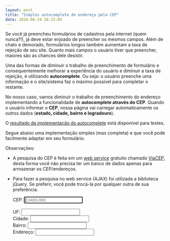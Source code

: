 ```yaml
---
layout: post
title: "Simples autocomplete de endereço pelo CEP"
date: 2016-06-24 18:22:05
---
```


Se você já preencheu formulários de cadastros pela internet (quem nunca?!), já deve estar enjoado de preencher os mesmos campos. Além de chato e demorado, formulários longos também aumentam a taxa de rejeição de seu site. Quanto mais campos o usuário tiver que preencher, maiores são as chances dele desistir.

Uma das formas de diminuir o trabalho de preenchimento de formulário e consequentemente melhorar a experiência do usuário e diminuir a taxa de rejeição, é utilizando **autocomplete**. Ou seja: o usuário preenche uma informação e o site/sistema faz o máximo possível para completar o restante.

No nosso caso, vamos diminuir o trabalho de preenchimento do endereço implementando a funcionalidade de **autocomplete através do CEP**. Quando o usuário informar o **CEP**, nossa página vai carregar automaticamente os outros dados (**estado, cidade, bairro e logradouro**).

O [resultado da implementação do autocomplete](exemplo/autocomplete-de-endereco-de-acordo-com-CEP.html) está disponível para testes.

Segue abaixo uma implementação simples (mas completa) e que você pode facilmente adaptar em seu formulário.

Observações:

- A pesquisa do CEP é feita em um [web service](https://pt.wikipedia.org/wiki/Web_service) gratuito chamado [ViaCEP](http://viacep.com.br/ "Web service para consulta de endereço via CEP"), desta forma você não precisa ter um banco de dados apenas para armazenar os CEP/endereços.

- Para fazer a pesquisa no web service (AJAX) foi utilizada a biblioteca jQuery. Se preferir, você pode trocá-la por qualquer outra de sua preferência.

	<!DOCTYPE html>
	<html>
		<head>
			<meta charset="UTF-8">
			<title>Demonstraçao de autocomplete de endereço através do CEP</title>
		</head>
		<body>
			<form action="#" onsubmit="return false">
				CEP: <input type="text" id="cep" maxlength="9" placeholder="13483-000" autofocus><br><br>
				UF: <input type="text" id="uf"><br>
				Cidade: <input type="text" id="cidade"><br>
				Bairro: <input type="text" id="bairro"><br>
				Endereço: <input type="text" id="endereco">
			</form>
			<script src="http://code.jquery.com/jquery-3.0.0.min.js"></script>
			<script>
				/*
				 * Para efeito de demonstração, a implementação do autocomplete foi
				 * incorporada no arquivo HTML.
				 * O ideal é que você faça em um arquivo ".js" separado. Para mais informações
				 * visite o endereço https://developer.yahoo.com/performance/rules.html#external
				 */
				
				// Registra o evento blur do campo "cep", ou seja, a pesquisa será feita
				// quando o usuário sair do campo "cep"
				$("#cep").blur(function(){
					// Remove tudo o que não é número para fazer a pesquisa
					var cep = this.value.replace(/[^0-9]/, "");
					
					// Validação do CEP; caso o CEP não possua 8 números, então cancela
					// a consulta
					if(cep.length != 8){
						return false;
					}
					
					// A url de pesquisa consiste no endereço do webservice + o cep que
					// o usuário informou + o tipo de retorno desejado (entre "json",
					// "xml", "piped" ou "querty")
					var url = "http://viacep.com.br/ws/"+cep+"/json/";
					
					// Faz a pesquisa do CEP, tratando o retorno com try/catch para que
					// caso ocorra algum erro (o cep pode não existir, por exemplo) a
					// usabilidade não seja afetada, assim o usuário pode continuar//
					// preenchendo os campos normalmente
					$.getJSON(url, function(dadosRetorno){
						try{
							// Preenche os campos de acordo com o retorno da pesquisa
							$("#endereco").val(dadosRetorno.logradouro);
							$("#bairro").val(dadosRetorno.bairro);
							$("#cidade").val(dadosRetorno.localidade);
							$("#uf").val(dadosRetorno.uf);
						}catch(ex){}
					});
				});
			</script>
		</body>
	</html>
